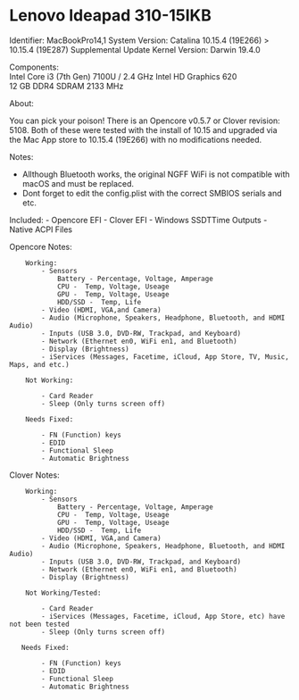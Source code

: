 # Lenovo Ideapad 310-15IKB


Identifier:                  MacBookPro14,1
System Version:       Catalina 10.15.4 (19E266) > 10.15.4 (19E287) Supplemental Update
Kernel Version:         Darwin 19.4.0

Components:          
                                Intel Core i3 (7th Gen) 7100U / 2.4 GHz
                                Intel HD Graphics 620          
                                12 GB DDR4 SDRAM 2133 MHz

About:

You can pick your poison! There is an Opencore v0.5.7 or Clover revision: 5108. 
Both of these were tested with the install of 10.15 and upgraded via the Mac App store 
to 10.15.4 (19E266) with no modifications needed. 

Notes:

- Allthough Bluetooth works, the original NGFF WiFi is not compatible with macOS and must be replaced.
- Dont forget to edit the config.plist with the correct SMBIOS serials and etc.  

Included:
    - Opencore EFI
    - Clover EFI
    - Windows SSDTTime Outputs
    - Native ACPI Files

Opencore Notes:

        Working:
            - Sensors 
                Battery - Percentage, Voltage, Amperage 
                CPU -  Temp, Voltage, Useage
                GPU -  Temp, Voltage, Useage 
                HDD/SSD -  Temp, Life
            - Video (HDMI, VGA,and Camera)
            - Audio (Microphone, Speakers, Headphone, Bluetooth, and HDMI Audio)
            - Inputs (USB 3.0, DVD-RW, Trackpad, and Keyboard)
            - Network (Ethernet en0, WiFi en1, and Bluetooth)
            - Display (Brightness)      
            - iServices (Messages, Facetime, iCloud, App Store, TV, Music, Maps, and etc.)    

        Not Working:

            - Card Reader
            - Sleep (Only turns screen off)

        Needs Fixed:

            - FN (Function) keys
            - EDID
            - Functional Sleep
            - Automatic Brightness


Clover Notes:

        Working:
            - Sensors 
                Battery - Percentage, Voltage, Amperage 
                CPU -  Temp, Voltage, Useage
                GPU -  Temp, Voltage, Useage 
                HDD/SSD -  Temp, Life
            - Video (HDMI, VGA,and Camera)
            - Audio (Microphone, Speakers, Headphone, Bluetooth, and HDMI Audio)
            - Inputs (USB 3.0, DVD-RW, Trackpad, and Keyboard)
            - Network (Ethernet en0, WiFi en1, and Bluetooth)
            - Display (Brightness)
	    
        Not Working/Tested:

            - Card Reader
            - iServices (Messages, Facetime, iCloud, App Store, etc) have not been tested
            - Sleep (Only turns screen off)

       Needs Fixed:

            - FN (Function) keys
            - EDID
            - Functional Sleep
            - Automatic Brightness


